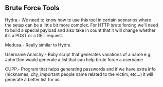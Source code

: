 
## Brute Force Tools 

Hydra.- We need to know how to use this tool in certain scenarios where the setup can be a little bit more complex. For HTTP brute forcing we’ll need to build a special payload and also take in count that it will change whether it’s a POST or a GET request.

Medusa.- Really similar to Hydra.

Username Anarchy.- Ruby script that generates variations of a name e.g John Doe would generate a list that can help brute force a username

CUPP.- Program that helps generating passwords and if we have extra info (nicknames, city, important people name related to the victim, etc...) it will generate a better list for us.